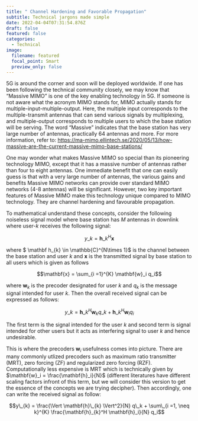 ```yaml
---
title: " Channel Hardening and Favorable Propagation"
subtitle: Technical jargons made simple
date: 2022-04-04T07:31:54.876Z
draft: false
featured: false
categories:
  - Technical
image:
  filename: featured
  focal_point: Smart
  preview_only: false
---
```

5G is around the corner and soon will be deployed worldwide. If one has been following the technical community closely, we may know that “Massive MIMO” is one of the key enabling technology in 5G. If someone is not aware what the acronym MIMO stands for, MIMO actually stands for multiple-input-multiple-output. Here, the multiple input corresponds to the multiple-transmit antennas that can send various signals by multiplexing, and multiple-output corresponds to multiple users to which the base station will be serving. The word “Massive” indicates that the base station has very large number of antennas, practically 64 antennas and more. For more information, refer to: https://ma-mimo.ellintech.se/2020/05/13/how-massive-are-the-current-massive-mimo-base-stations/

One may wonder what makes Massive MIMO so special than its pioneering technology MIMO, except that it has a massive number of antennas rather than four to eight antennas. One immediate benefit that one can easily guess is that with a very large number of antennas, the various gains and benefits Massive MIMO networks can provide over standard MIMO networks (4-8 antennas) will be significant. However, two key important features of Massive MIMO make this technology unique compared to MIMO technology. They are channel hardening and favourable propagation.

To mathematical understand these concepts, consider the following noiseless signal model where base station has $M$ antennas in downlink where user-$k$ receives the following signal:

$$y\_{k} = \mathbf h\_{k}^H\mathbf{x}$$

where $ \mathbf h_{k} \in \mathbb{C}^{N\times 1}$ is the channel between the base station and user $k$ and $\mathbf{x}$ is the transmitted signal by base station to all users which is given as follows

$$\mathbf{x} = \sum_{i =1}^{K} \mathbf{w}_i q_i$$

where $\mathbf{w}_k$ is the precoder designated for user $k$ and $q_k$ is the message signal intended for user $k$. Then the overall received signal can be expressed as follows:

$$y\_{k} = \mathbf{h}\_{k}^H \mathbf{w}_k q\_k + \mathbf{h}\_{k}^H \mathbf{w}_i q_i$$

The first term is the signal intended for the user $k$ and second term is signal intended for other users but it acts as interfering signal to user $k$ and hence undesirable.

This is where the precoders $\mathbf{w}_i$ usefulness comes into picture. There are many commonly utlized precoders such as maximum ratio transmitter (MRT), zero forcing (ZF) and regularized zero forcing (RZF). Computationally less expensive is MRT which is technically given by $\mathbf{w}_i = \frac{\mathbf{h}_i}{N}$ (different literatures have different scaling factors infront of this term, but we will consider this version to get the essence of the concepts we are trying decipher). Then accordingly, one can write the received signal as follow:

$$y\_{k} = \frac{\Vert \mathbf{h}\_{k} \Vert^2}{N} q\_k + \sum\_{i =1, \neq k}^{K}  \frac{\mathbf{h}_{k}^H \mathbf{h}_i}{N} q_i$$